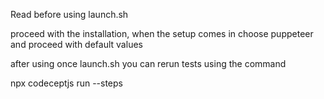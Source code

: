 Read before using launch.sh

proceed with the installation, 
when the setup comes in choose puppeteer and proceed with default values 

after using once launch.sh you can rerun tests using the command

npx codeceptjs run --steps
